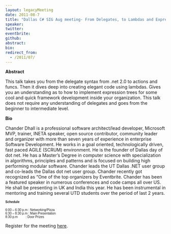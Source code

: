 ```yaml
---
layout: legacyMeeting
date: 2011-08-7
title: "Dallas C# SIG Aug meeting- From Delegates, to Lambdas and Expression Trees: Your guide to writing elegant code in C# .NET 4.0"
speaker:
twitter:
eventbrite:
github:
abstract:
bio:
redirect_from:
  - /2011/07/
---
```


<p><strong><strong>Abstract</strong></strong></p>
<p><strong> </strong></p>
<p>This talk takes you from the delegate syntax from .net 2.0 to actions and funcs. Then it dives deep into creating elegant code using lambdas. Gives you an understanding as to how to implement expression trees for some cool and quick framework development inside your organization. This talk does not require any understanding of delegates and goes from the beginner to intermediate level.</p>
<p><strong> </strong><strong>Bio</strong></p>
<p>Chander Dhall is a professional software architect/lead developer, Microsoft MVP, trainer, INETA speaker, open source contributor, community leader and organizer with more than seven years of experience in enterprise Software Development. He works in a goal oriented, technologically driven, fast paced AGILE (SCRUM) environment. He is the founder of Dallas day of dot net. He has a Master&#8217;s Degree in computer science with specialization in algorithms, principles and patterns and is focused on building high performing modular software. Chander leads the UT Dallas .NET user group and co-leads the Dallas dot net user group. Chander recently got recognized as &#8220;One of the top organizers by Eventbrite. Chander has been a featured speaker in numerous conferences and code camps all over US. He shall be presenting in UK and India this year. He has been instrumental in mentoring and training several UTD students over the period of last 2 years.</p>
<p><span style="font-family: arial, helvetica, sans-serif; font-size: x-small;"><strong>Schedule</strong></span></p>
<p><span style="font-family: arial, helvetica, sans-serif; font-size: x-small;">6:00 &#8211; 6:30 p.m : Networking/Pizza<br />
</span><span style="font-family: arial, helvetica, sans-serif; font-size: x-small;">6:30 &#8211; 8:30 p.m : Main Presentation<br />
</span><span style="font-family: arial, helvetica, sans-serif; font-size: x-small;">8:30 p.m &nbsp; &nbsp; &nbsp; &nbsp; : Door Prizes</span></p>
<p>Register for the meeting <a href="http://www.eventbrite.com/event/1934465037">here</a>.</p>

